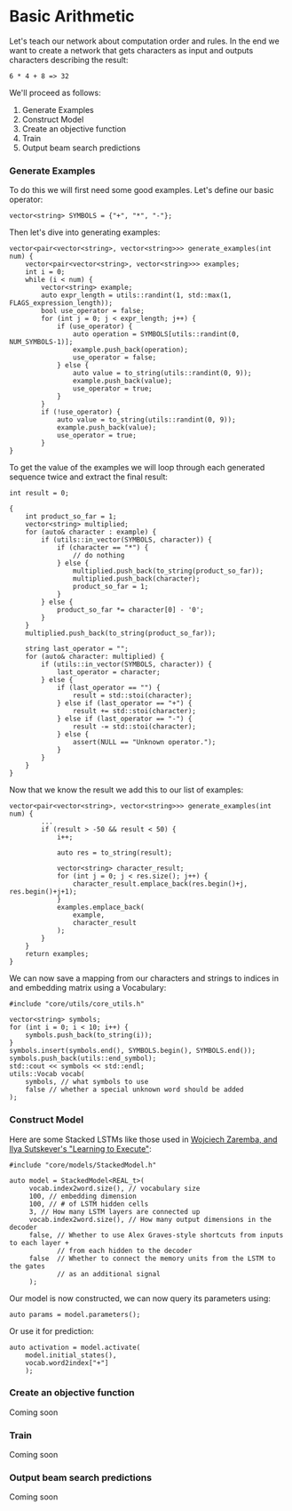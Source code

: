 Basic Arithmetic
================

Let's teach our network about computation order and rules. In the end
we want to create a network that gets characters as input and outputs
characters describing the result:

    6 * 4 + 8 => 32

We'll proceed as follows:

1. Generate Examples
2. Construct Model
3. Create an objective function
4. Train
5. Output beam search predictions

### Generate Examples

To do this we will first need some good examples.
Let's define our basic operator:

    vector<string> SYMBOLS = {"+", "*", "-"};

Then let's dive into generating examples:

    vector<pair<vector<string>, vector<string>>> generate_examples(int num) {
        vector<pair<vector<string>, vector<string>>> examples;
        int i = 0;
        while (i < num) {
            vector<string> example;
            auto expr_length = utils::randint(1, std::max(1, FLAGS_expression_length));
            bool use_operator = false;
            for (int j = 0; j < expr_length; j++) {
                if (use_operator) {
                    auto operation = SYMBOLS[utils::randint(0, NUM_SYMBOLS-1)];
                    example.push_back(operation);
                    use_operator = false;
                } else {
                    auto value = to_string(utils::randint(0, 9));
                    example.push_back(value);
                    use_operator = true;
                }
            }
            if (!use_operator) {
                auto value = to_string(utils::randint(0, 9));
                example.push_back(value);
                use_operator = true;
            }
    }

To get the value of the examples we will loop through each generated sequence
twice and extract the final result:

    int result = 0;

    {
        int product_so_far = 1;
        vector<string> multiplied;
        for (auto& character : example) {
            if (utils::in_vector(SYMBOLS, character)) {
                if (character == "*") {
                    // do nothing
                } else {
                    multiplied.push_back(to_string(product_so_far));
                    multiplied.push_back(character);
                    product_so_far = 1;
                }
            } else {
                product_so_far *= character[0] - '0';
            }
        }
        multiplied.push_back(to_string(product_so_far));

        string last_operator = "";
        for (auto& character: multiplied) {
            if (utils::in_vector(SYMBOLS, character)) {
                last_operator = character;
            } else {
                if (last_operator == "") {
                    result = std::stoi(character);
                } else if (last_operator == "+") {
                    result += std::stoi(character);
                } else if (last_operator == "-") {
                    result -= std::stoi(character);
                } else {
                    assert(NULL == "Unknown operator.");
                }
            }
        }
    }

Now that we know the result we add this to our list of examples:

    vector<pair<vector<string>, vector<string>>> generate_examples(int num) {
            ...
            if (result > -50 && result < 50) {
                i++;

                auto res = to_string(result);

                vector<string> character_result;
                for (int j = 0; j < res.size(); j++) {
                    character_result.emplace_back(res.begin()+j, res.begin()+j+1);
                }
                examples.emplace_back(
                    example,
                    character_result
                );
            }
        }
        return examples;
    }

We can now save a mapping from our characters and strings to indices in
and embedding matrix using a Vocabulary:

    #include "core/utils/core_utils.h"

    vector<string> symbols;
    for (int i = 0; i < 10; i++) {
        symbols.push_back(to_string(i));
    }
    symbols.insert(symbols.end(), SYMBOLS.begin(), SYMBOLS.end());
    symbols.push_back(utils::end_symbol);
    std::cout << symbols << std::endl;
    utils::Vocab vocab(
        symbols, // what symbols to use
        false // whether a special unknown word should be added
    );

### Construct Model

Here are some Stacked LSTMs like those used in [Wojciech Zaremba, and Ilya Sutskever's "Learning to Execute"](http://arxiv.org/abs/1410.4615):

    #include "core/models/StackedModel.h"

    auto model = StackedModel<REAL_t>(
         vocab.index2word.size(), // vocabulary size
         100, // embedding dimension
         100, // # of LSTM hidden cells
         3, // How many LSTM layers are connected up
         vocab.index2word.size(), // How many output dimensions in the decoder
         false, // Whether to use Alex Graves-style shortcuts from inputs to each layer +
                // from each hidden to the decoder
         false  // Whether to connect the memory units from the LSTM to the gates
                // as an additional signal
         );

Our model is now constructed, we can now query its parameters using:

    auto params = model.parameters();

Or use it for prediction:

    auto activation = model.activate(
        model.initial_states(),
        vocab.word2index["+"]
        );

### Create an objective function

Coming soon

### Train

Coming soon

### Output beam search predictions

Coming soon
